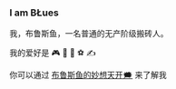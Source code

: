 ### I am BŁues

我，布鲁斯鱼，一名普通的无产阶级搬砖人。

我的爱好是 🎮 🎤 🏸 ⚽️ ✍️

你可以通过 [布鲁斯鱼的妙想天开🗯](https://emergencyexit.xyz/) 来了解我
